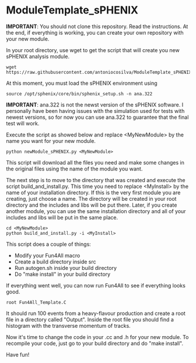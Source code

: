 # ModuleTemplate_sPHENIX

__IMPORTANT__: You should not clone this repository. Read the instructions. At the end, if everything is working, you can create your own repository with your new module.

In your root directory, use wget to get the script that will create you new sPHENIX analysis module.

```
wget https://raw.githubusercontent.com/antoniocosilva/ModuleTemplate_sPHENIX/main/newModule_sPHENIX.py
```

At this moment, you must load the sPHENIX environment using

```
source /opt/sphenix/core/bin/sphenix_setup.sh -n ana.322
```

__IMPORTANT__: ana.322 is not the newst version of the sPHENIX software. I personally have been having issues with the simulation used for tests with newest versions, so for now you can use ana.322 to guarantee that the final test will work.

Execute the script as showed below and replace &lt;MyNewModule&gt; by the name you want for your new module.

```
python newModule_sPHENIX.py <MyNewModule>
```

This script will download all the files you need and make some changes in the original files using the name of the module you want.

The next step is to move to the directory that was created and execute the script build_and_install.py. This time you need to replace &lt;MyInstall&gt; by the name of your installation directory. If this is the very first module you are creating, just choose a name. The directory will be created in your root directory and the includes and libs will be put there. Later, if you create another module, you can use the same installation directory and all of your includes and libs will be put in the same place.

```
cd <MyNewModule>
python build_and_install.py -i <MyInstall>
```

This script does a couple of things:

* Modify your Fun4All macro
* Create a build directory inside src
* Run autogen.sh inside your build directory
* Do "make install" in your build directory

If everything went well, you can now run Fun4All to see if everything looks good.

```
root Fun4All_Template.C
```

It should run 100 events from a heavy-flavour production and create a root file in a directory called "Output". Inside the root file you should find a histogram with the transverse momentum of tracks.

Now it's time to change the code in your .cc and .h for your new module. To recompile your code, just go to your build directory and do "make install".

Have fun!
